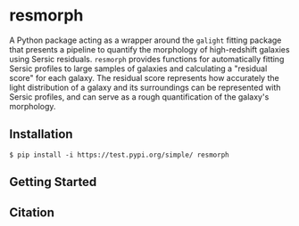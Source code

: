 # resmorph

A Python package acting as a wrapper around the ``galight`` fitting package that presents a pipeline to quantify the morphology of high-redshift galaxies using Sersic residuals. ``resmorph`` provides functions for automatically fitting Sersic profiles to large samples of galaxies and calculating a "residual score" for each galaxy. The residual score represents how accurately the light distribution of a galaxy and its surroundings can be represented with Sersic profiles, and can serve as a rough quantification of the galaxy's morphology. 

Installation
------------
    $ pip install -i https://test.pypi.org/simple/ resmorph

Getting Started
------------
  
Citation
--------
